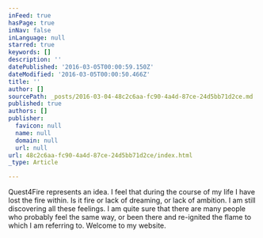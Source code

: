 ```yaml
---
inFeed: true
hasPage: true
inNav: false
inLanguage: null
starred: true
keywords: []
description: ''
datePublished: '2016-03-05T00:00:59.150Z'
dateModified: '2016-03-05T00:00:50.466Z'
title: ''
author: []
sourcePath: _posts/2016-03-04-48c2c6aa-fc90-4a4d-87ce-24d5bb71d2ce.md
published: true
authors: []
publisher:
  favicon: null
  name: null
  domain: null
  url: null
url: 48c2c6aa-fc90-4a4d-87ce-24d5bb71d2ce/index.html
_type: Article

---
```

Quest4Fire represents an idea. I feel that during the course of my life I have lost the fire within. Is it fire or lack of dreaming, or lack of ambition. I am still discovering all these feelings. I am quite sure that there are many people who probably feel the same way, or been there and re-ignited the flame to which I am referring to. Welcome to my website.